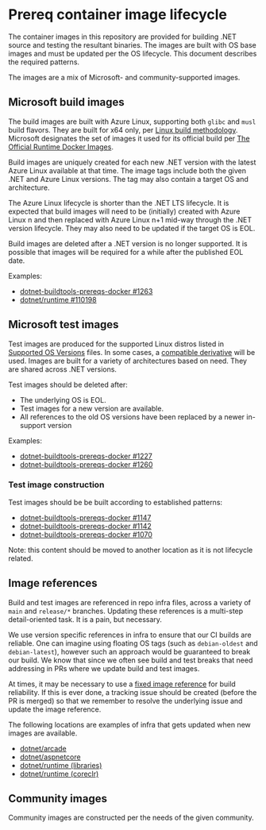 # Prereq container image lifecycle

The container images in this repository are provided for building .NET source and testing the resultant binaries. The images are built with OS base images and must be updated per the OS lifecycle. This document describes the required patterns.

The images are a mix of Microsoft- and community-supported images.

## Microsoft build images

The build images are built with Azure Linux, supporting both `glibc` and `musl` build flavors. They are built for x64 only, per [Linux build methodology](https://github.com/dotnet/runtime/blob/main/docs/project/linux-build-methodology.md). Microsoft designates the set of images it used for its official build per [The Official Runtime Docker Images](https://github.com/dotnet/runtime/blob/main/docs/workflow/using-docker.md#the-official-runtime-docker-images).

Build images are uniquely created for each new .NET version with the latest Azure Linux available at that time. The image tags include both the given .NET and Azure Linux versions. The tag may also contain a target OS and architecture.

The Azure Linux lifecycle is shorter than the .NET LTS lifecycle. It is expected that build images will need to be (initially) created with Azure Linux n and then replaced with Azure Linux n+1 mid-way through the .NET version lifecycle. They may also need to be updated if the target OS is EOL.

Build images are deleted after a .NET version is no longer supported. It is possible that images will be required for a while after the published EOL date.

Examples:

- [dotnet-buildtools-prereqs-docker #1263](https://github.com/dotnet/dotnet-buildtools-prereqs-docker/pull/1263)
- [dotnet/runtime #110198](https://github.com/dotnet/runtime/pull/110198)

## Microsoft test images

Test images are produced for the supported Linux distros listed in [Supported OS Versions](https://github.com/dotnet/core/blob/main/os-lifecycle-policy.md) files. In some cases, a [compatible derivative](https://github.com/dotnet/core/blob/main/support.md#compatible-derivatives) will be used. Images are built for a variety of architectures based on need. They are shared across .NET versions.

Test images should be deleted after:

- The underlying OS is EOL.
- Test images for a new version are available.
- All references to the old OS versions have been replaced by a newer in-support version

Examples:

- [dotnet-buildtools-prereqs-docker #1227](https://github.com/dotnet/dotnet-buildtools-prereqs-docker/pull/1227)
- [dotnet-buildtools-prereqs-docker #1260](https://github.com/dotnet/dotnet-buildtools-prereqs-docker/issues/1260)

### Test image construction

Test images should be be built according to established patterns:

- [dotnet-buildtools-prereqs-docker #1147](https://github.com/dotnet/dotnet-buildtools-prereqs-docker/pull/1147)
- [dotnet-buildtools-prereqs-docker #1142](https://github.com/dotnet/dotnet-buildtools-prereqs-docker/pull/1142)
- [dotnet-buildtools-prereqs-docker #1070](https://github.com/dotnet/dotnet-buildtools-prereqs-docker/pull/1070)

Note: this content should be moved to another location as it is not lifecycle related.

## Image references

Build and test images are referenced in repo infra files, across a variety of `main` and `release/*` branches. Updating these references is a multi-step detail-oriented task. It is a pain, but necessary.

We use version specific references in infra to ensure that our CI builds are reliable. One can imagine using floating OS tags (such as `debian-oldest` and `debian-latest`), however such an approach would be guaranteed to break our build. We know that since we often see build and test breaks that need addressing in PRs where we update build and test images.

At times, it may be necessary to use a [fixed image reference](https://github.com/dotnet/runtime/pull/110199#discussion_r1859075989) for build reliability. If this is ever done, a tracking issue should be created (before the PR is merged) so that we remember to resolve the underlying issue and update the image reference.

The following locations are examples of infra that gets updated when new images are available.

- [dotnet/arcade](https://github.com/dotnet/arcade/tree/main/eng/common/templates-official/)
- [dotnet/aspnetcore](https://github.com/dotnet/aspnetcore/tree/main/.azure/pipelines)
- [dotnet/runtime (libraries)](https://github.com/dotnet/runtime/blob/main/eng/pipelines/libraries/helix-queues-setup.yml)
- [dotnet/runtime (coreclr)](https://github.com/dotnet/runtime/blob/main/eng/pipelines/coreclr/templates/helix-queues-setup.yml)

## Community images

Community images are constructed per the needs of the given community.
